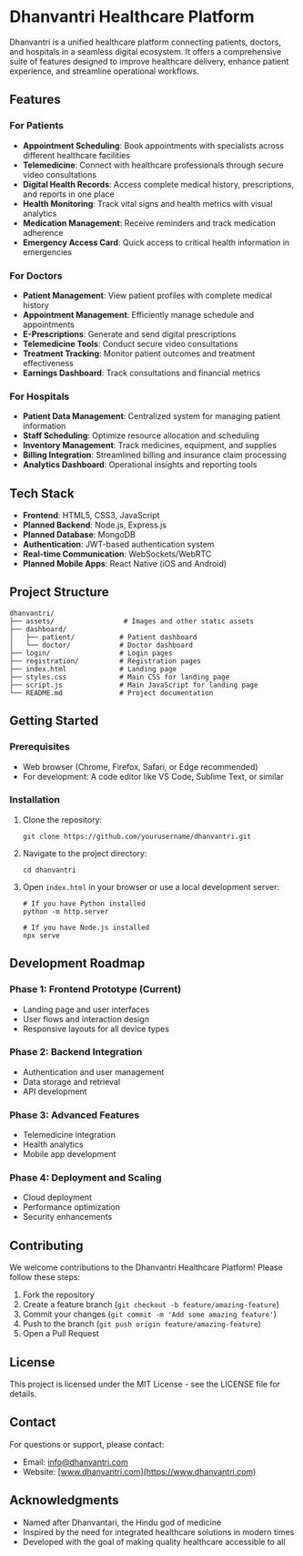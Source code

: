 # Dhanvantri Healthcare Platform

Dhanvantri is a unified healthcare platform connecting patients, doctors, and hospitals in a seamless digital ecosystem. It offers a comprehensive suite of features designed to improve healthcare delivery, enhance patient experience, and streamline operational workflows.

## Features

### For Patients
- **Appointment Scheduling**: Book appointments with specialists across different healthcare facilities
- **Telemedicine**: Connect with healthcare professionals through secure video consultations
- **Digital Health Records**: Access complete medical history, prescriptions, and reports in one place
- **Health Monitoring**: Track vital signs and health metrics with visual analytics
- **Medication Management**: Receive reminders and track medication adherence
- **Emergency Access Card**: Quick access to critical health information in emergencies

### For Doctors
- **Patient Management**: View patient profiles with complete medical history
- **Appointment Management**: Efficiently manage schedule and appointments
- **E-Prescriptions**: Generate and send digital prescriptions
- **Telemedicine Tools**: Conduct secure video consultations
- **Treatment Tracking**: Monitor patient outcomes and treatment effectiveness
- **Earnings Dashboard**: Track consultations and financial metrics

### For Hospitals
- **Patient Data Management**: Centralized system for managing patient information
- **Staff Scheduling**: Optimize resource allocation and scheduling
- **Inventory Management**: Track medicines, equipment, and supplies
- **Billing Integration**: Streamlined billing and insurance claim processing
- **Analytics Dashboard**: Operational insights and reporting tools

## Tech Stack

- **Frontend**: HTML5, CSS3, JavaScript
- **Planned Backend**: Node.js, Express.js
- **Planned Database**: MongoDB
- **Authentication**: JWT-based authentication system
- **Real-time Communication**: WebSockets/WebRTC
- **Planned Mobile Apps**: React Native (iOS and Android)

## Project Structure

```
dhanvantri/
├── assets/                 # Images and other static assets
├── dashboard/             
│   ├── patient/           # Patient dashboard
│   └── doctor/            # Doctor dashboard
├── login/                 # Login pages
├── registration/          # Registration pages
├── index.html             # Landing page
├── styles.css             # Main CSS for landing page
├── script.js              # Main JavaScript for landing page
└── README.md              # Project documentation
```

## Getting Started

### Prerequisites
- Web browser (Chrome, Firefox, Safari, or Edge recommended)
- For development: A code editor like VS Code, Sublime Text, or similar

### Installation
1. Clone the repository:
   ```
   git clone https://github.com/yourusername/dhanvantri.git
   ```
2. Navigate to the project directory:
   ```
   cd dhanvantri
   ```
3. Open `index.html` in your browser or use a local development server:
   ```
   # If you have Python installed
   python -m http.server
   
   # If you have Node.js installed
   npx serve
   ```

## Development Roadmap

### Phase 1: Frontend Prototype (Current)
- Landing page and user interfaces
- User flows and interaction design
- Responsive layouts for all device types

### Phase 2: Backend Integration
- Authentication and user management
- Data storage and retrieval
- API development

### Phase 3: Advanced Features
- Telemedicine integration
- Health analytics
- Mobile app development

### Phase 4: Deployment and Scaling
- Cloud deployment
- Performance optimization
- Security enhancements

## Contributing

We welcome contributions to the Dhanvantri Healthcare Platform! Please follow these steps:

1. Fork the repository
2. Create a feature branch (`git checkout -b feature/amazing-feature`)
3. Commit your changes (`git commit -m 'Add some amazing feature'`)
4. Push to the branch (`git push origin feature/amazing-feature`)
5. Open a Pull Request

## License

This project is licensed under the MIT License - see the LICENSE file for details.

## Contact

For questions or support, please contact:
- Email: info@dhanvantri.com
- Website: [www.dhanvantri.com](https://www.dhanvantri.com)

## Acknowledgments

- Named after Dhanvantari, the Hindu god of medicine
- Inspired by the need for integrated healthcare solutions in modern times
- Developed with the goal of making quality healthcare accessible to all 